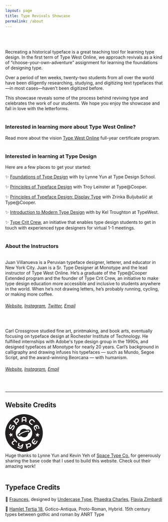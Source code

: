 ```yaml
---
layout: page
title: Type Revivals Showcase
permalink: /about
---
```

<br><br><br>
Recreating a historical typeface is a great teaching tool for learning type design. In the first term of Type West Online, we approach revivals as a kind of “choose-your-own-adventure” assignment for learning the foundations of designing type.

Over a period of ten weeks, twenty-two students from all over the world have been diligently researching, studying, and digitizing text typefaces that—in most cases—haven’t been digitized before. 

This showcase reveals some of the process behind reviving type and celebrates the work of our students. We hope you enjoy the showcase and fall in love with the letterforms.
<br><br>

### Interested in learning more about Type West Online? ###
Read more about the vision [Type West Online](https://letterformarchive.org/type-west-online) full-year certificate program.
<br><br>

### Interested in learning at Type Design ###
Here are a few places to get your started:

✨ [Foundations of Type Design](https://typedesignschool.com/) with by Lynne Yun at Type Design School.

✨ [Principles of Typeface Design](http://coopertype.org/workshops/nyc/nyc) with Troy Leinster at Type@Cooper.

✨ [Principles of Typeface Design: Display Type](http://coopertype.org/workshops/nyc/nyc) with Zrinka Buljubašić at Type@Cooper.

✨ [Introduction to Modern Type Design](https://letterformarchive.org/events/cat/C2/workshops) with by Kel Troughton at TypeWest.

✨ [Type Crit Crew](https://typecritcrew.com), an initiative that enables type design students to get in touch with experienced type designers for virtual 1-1 meetings.
<br><br>

### About the Instructors ###
<br>
<!-- <h2 style="font-size: 10em"> soldat </h2> -->
Juan Villanueva is a Peruvian typeface designer, letterer, and educator in New York City. Juan is a Sr. Type Designer at Monotype and the lead instructor of Type West Online. He’s a graduate of the Type@Cooper Extended program and the founder of Type Crit Crew, an initiative to make type design education more accessible and inclusive to students anywhere in the world. When he’s not drawing letters, he’s probably running, cycling, or making more coffee.

###### [Website](http://www.juankafka.com/), [Instagram](https://www.instagram.com/juan_kafka/), [Twitter](https://twitter.com/juan_kafka/), <a href = "mailto: jv.kafka@gmail.com">Email</a> ######
<br>

<!-- <h2 style="font-size: 10em"> kopf </h2> -->
Carl Crossgrove studied fine art, printmaking, and book arts, eventually focusing on typeface design at Rochester Institute of Technology. He fulfilled internships with Adobe's type design group in the 1990s, and designed typefaces at Monotype for nearly 20 years. Carl’s background in calligraphy and drawing infuses his typefaces — such as Mundo, Segoe Script, and the award-winning Beorcana — with humanism.

###### [Website](https://www.crossgrovestudio.com/), [Instagram](https://www.instagram.com/crossgrovestudio/), <a href = "mailto: carl@crossgrovestudio.com">Email</a> ######
<br>

---

## Website Credits ##

![image1](/assets/img/Space_Type/Logo_120.png)
<br>
Huge thanks to Lynne Yun and Kevin Yeh of [Space Type Co.](https://spacetypeco.com/) for generously sharing the base code that I used to build this website. Check out their amazing work!
<br><br>

## Typeface Credits ##
🖤 [Fraunces](https://fonts.google.com/specimen/Fraunces), designed by [Undercase Type](https://undercase.xyz/), [Phaedra Charles](https://www.instagram.com/phaedra.xyz/), [Flavia Zimbardi](https://flaviazim.com/)
 
🖤 [Hamlet Tertia 18](https://github.com/anrt-type/GoticoAntiqua), Gotico-Antiqua, Proto-Roman, Hybrid. 15th century types between gothic and roman by ANRT Type